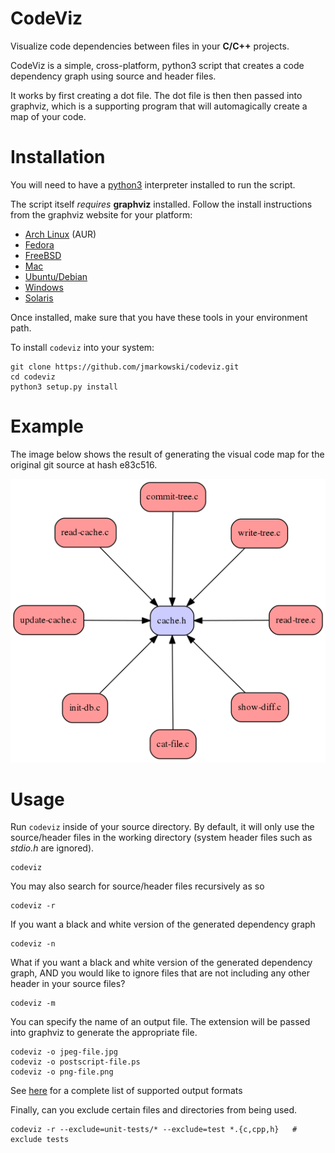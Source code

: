 # CodeViz

Visualize code dependencies between files in your __C/C++__ projects.

CodeViz is a simple, cross-platform, python3 script that creates a code
dependency graph using source and header files.

It works by first creating a dot file. The dot file is then then passed into
graphviz, which is a supporting program that will automagically create a map
of your code.


# Installation

You will need to have a [python3](http://www.python.org) interpreter installed
to run the script.

The script itself _requires_ __graphviz__ installed. Follow the install
instructions from the graphviz website for your platform:

* [Arch Linux](https://www.archlinux.org/packages/extra/x86_64/graphviz/) (AUR)
* [Fedora](http://www.graphviz.org/download)
* [FreeBSD](https://www.freshports.org/graphics/graphviz)
* [Mac](http://www.graphviz.org/download)
* [Ubuntu/Debian](http://www.graphviz.org/download)
* [Windows](http://graphviz.org/download)
* [Solaris](http://graphviz.org/download)

Once installed, make sure that you have these tools in your environment path.

To install `codeviz` into your system:

```
git clone https://github.com/jmarkowski/codeviz.git
cd codeviz
python3 setup.py install
```

# Example

The image below shows the result of generating the visual code map for the
original git source at hash e83c516.

![git e83c516](example.png)


# Usage

Run `codeviz` inside of your source directory. By default, it will only use
the source/header files in the working directory (system header files such as
_stdio.h_ are ignored).

```
codeviz
```

You may also search for source/header files recursively as so

```
codeviz -r
```

If you want a black and white version of the generated dependency graph

```
codeviz -n
```

What if you want a black and white version of the generated dependency
graph, AND you would like to ignore files that are not including any other header
in your source files?

```
codeviz -m
```

You can specify the name of an output file. The extension will be passed into
graphviz to generate the appropriate file.

```
codeviz -o jpeg-file.jpg
codeviz -o postscript-file.ps
codeviz -o png-file.png
```

See [here](http://www.graphviz.org/doc/info/output.html) for a complete list
of supported output formats

Finally, can you exclude certain files and directories from being used.

```
codeviz -r --exclude=unit-tests/* --exclude=test *.{c,cpp,h}   # exclude tests
```
